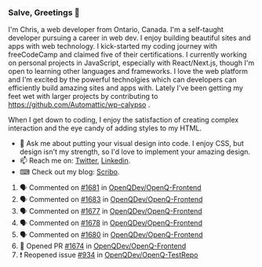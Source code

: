 ### Salve, Greetings 👋

I'm Chris, a web developer from Ontario, Canada. I'm a self-taught developer pursuing a career in web dev. I enjoy building beautiful sites and apps with web technology.
I kick-started my coding journey with freeCodeCamp and claimed five of their certifications.  I currently working on personal projects in JavaScript, especially with React/Next.js, though I'm open to learning other languages and frameworks. I love the web platform and I'm excited by the powerful technolgies which can developers can efficiently build amazing sites and apps with. Lately I've been getting my feet wet with larger projects by contributing to https://github.com/Automattic/wp-calypso .

When I get down to coding, I enjoy the satisfaction of creating complex interaction and the eye candy of adding styles to my HTML. 

- 💬 Ask me about putting your visual design into code. I enjoy CSS, but design isn't my strength, so I'd love to implement your amazing design.
- 📫 Reach me on: [Twitter](https://twitter.com/Christo28120856), [Linkedin](https://www.linkedin.com/in/christopher-stevers-07b9a5204/).
- ⌨ Check out my blog: [Scribo](https://christopherstevers.cf).
<!--
**Christopher-Stevers/Christopher-Stevers** is a ✨ _special_ ✨ repository because its `README.md` (this file) appears on your GitHub profile.

Here are some ideas to get you started:

- 🔭 I’m currently working on ...
- 🌱 I’m currently learning ...
- 👯 I’m looking to collaborate on ...
- 🤔 I’m looking for help with ...
- 😄 Pronouns: ...
- ⚡ Fun fact: ...
-->

<!--START_SECTION:activity-->
1. 🗣 Commented on [#1681](https://github.com/OpenQDev/OpenQ-Frontend/issues/1681) in [OpenQDev/OpenQ-Frontend](https://github.com/OpenQDev/OpenQ-Frontend)
2. 🗣 Commented on [#1683](https://github.com/OpenQDev/OpenQ-Frontend/issues/1683) in [OpenQDev/OpenQ-Frontend](https://github.com/OpenQDev/OpenQ-Frontend)
3. 🗣 Commented on [#1677](https://github.com/OpenQDev/OpenQ-Frontend/issues/1677) in [OpenQDev/OpenQ-Frontend](https://github.com/OpenQDev/OpenQ-Frontend)
4. 🗣 Commented on [#1678](https://github.com/OpenQDev/OpenQ-Frontend/issues/1678) in [OpenQDev/OpenQ-Frontend](https://github.com/OpenQDev/OpenQ-Frontend)
5. 🗣 Commented on [#1680](https://github.com/OpenQDev/OpenQ-Frontend/issues/1680) in [OpenQDev/OpenQ-Frontend](https://github.com/OpenQDev/OpenQ-Frontend)
6. 💪 Opened PR [#1674](https://github.com/OpenQDev/OpenQ-Frontend/pull/1674) in [OpenQDev/OpenQ-Frontend](https://github.com/OpenQDev/OpenQ-Frontend)
7. ❗️ Reopened issue [#934](https://github.com/OpenQDev/OpenQ-TestRepo/issues/934) in [OpenQDev/OpenQ-TestRepo](https://github.com/OpenQDev/OpenQ-TestRepo)
<!--END_SECTION:activity-->
